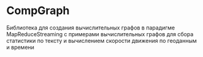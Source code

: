 # CompGraph


Библиотека для создания вычислительных графов в парадигме MapReduceStreaming с примерами вычислительных графов для сбора статистики по тексту и вычислением скорости движения по геоданным и времени
